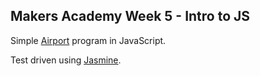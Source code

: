 Makers Academy Week 5 - Intro to JS
-------

Simple [Airport](https://github.com/harrim91/airport_challenge) program in JavaScript.

Test driven using [Jasmine](http://jasmine.github.io/).